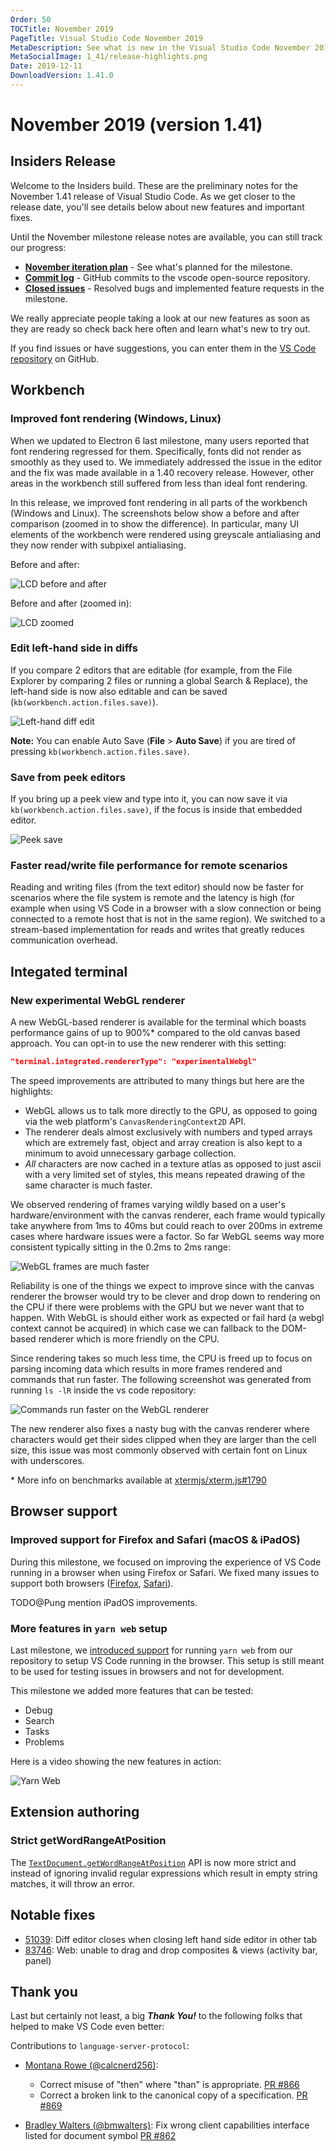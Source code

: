 ```yaml
---
Order: 50
TOCTitle: November 2019
PageTitle: Visual Studio Code November 2019
MetaDescription: See what is new in the Visual Studio Code November 2019 Release (1.41)
MetaSocialImage: 1_41/release-highlights.png
Date: 2019-12-11
DownloadVersion: 1.41.0
---
```

# November 2019 (version 1.41)

<!-- DOWNLOAD_LINKS_PLACEHOLDER -->

## Insiders Release

Welcome to the Insiders build. These are the preliminary notes for the November 1.41 release of Visual Studio Code. As we get closer to the release date, you'll see details below about new features and important fixes.

Until the November milestone release notes are available, you can still track our progress:

* **[November iteration plan](https://github.com/microsoft/vscode/issues/83930)** - See what's planned for the milestone.
* **[Commit log](https://github.com/Microsoft/vscode/commits/master)** - GitHub commits to the vscode open-source repository.
* **[Closed issues](https://github.com/Microsoft/vscode/issues?q=is%3Aissue+milestone%3A%22November+2019%22+is%3Aclosed)** - Resolved bugs and implemented feature requests in the milestone.

We really appreciate people taking a look at our new features as soon as they are ready so check back here often and learn what's new to try out.

If you find issues or have suggestions, you can enter them in the [VS Code repository](https://github.com/Microsoft/vscode/issues) on GitHub.

<!-- In-product release notes styles.  Do not modify without also modifying regex in gulpfile.common.js -->
<a id="scroll-to-top" role="button" aria-label="scroll to top" href="#"><span class="icon"></span></a>
<link rel="stylesheet" type="text/css" href="css/inproduct_releasenotes.css"/>

## Workbench

### Improved font rendering (Windows, Linux)

When we updated to Electron 6 last milestone, many users reported that font rendering regressed for them. Specifically, fonts did not render as smoothly as they used to. We immediately addressed the issue in the editor and the fix was made available in a 1.40 recovery release. However, other areas in the workbench still suffered from less than ideal font rendering.

In this release, we improved font rendering in all parts of the workbench (Windows and Linux). The screenshots below show a before and after comparison (zoomed in to show the difference). In particular, many UI elements of the workbench were rendered using greyscale antialiasing and they now render with subpixel antialiasing.

Before and after:

![LCD before and after](images/1_41/lcd-1.png)

Before and after (zoomed in):

![LCD zoomed](images/1_41/lcd-2.png)

### Edit left-hand side in diffs

If you compare 2 editors that are editable (for example, from the File Explorer by comparing 2 files or running a global Search & Replace), the left-hand side is now also editable and can be saved (`kb(workbench.action.files.save)`).

![Left-hand diff edit](images/1_41/save-diff.gif)

**Note:** You can enable Auto Save (**File** > **Auto Save**) if you are tired of pressing `kb(workbench.action.files.save)`.

### Save from peek editors

If you bring up a peek view and type into it, you can now save it via `kb(workbench.action.files.save)`, if the focus is inside that embedded editor.

![Peek save](images/1_41/save-peek.gif)

### Faster read/write file performance for remote scenarios

Reading and writing files (from the text editor) should now be faster for scenarios where the file system is remote and the latency is high (for example when using VS Code in a browser with a slow connection or being connected to a remote host that is not in the same region). We switched to a stream-based implementation for reads and writes that greatly reduces communication overhead.

## Integated terminal

### New experimental WebGL renderer

A new WebGL-based renderer is available for the terminal which boasts performance gains of up to 900%\* compared to the old canvas based approach. You can opt-in to use the new renderer with this setting:

```json
"terminal.integrated.rendererType": "experimentalWebgl"
```

The speed improvements are attributed to many things but here are the highlights:

- WebGL allows us to talk more directly to the GPU, as opposed to going via the web platform's `CanvasRenderingContext2D` API.
- The renderer deals almost exclusively with numbers and typed arrays which are extremely fast, object and array creation is also kept to a minimum to avoid unnecessary garbage collection.
- _All_ characters are now cached in a texture atlas as opposed to just ascii with a very limited set of styles, this means repeated drawing of the same character is much faster.

We observed rendering of frames varying wildly based on a user's hardware/environment with the canvas renderer, each frame would typically take anywhere from 1ms to 40ms but could reach to over 200ms in extreme cases where hardware issues were a factor. So far WebGL seems way more consistent typically sitting in the 0.2ms to 2ms range:

![WebGL frames are much faster](images/1_41/webgl1.png)

Reliability is one of the things we expect to improve since with the canvas renderer the browser would try to be clever and drop down to rendering on the CPU if there were problems with the GPU but we never want that to happen. With WebGL is should either work as expected or fail hard (a webgl context cannot be acquired) in which case we can fallback to the DOM-based renderer which is more friendly on the CPU.

Since rendering takes so much less time, the CPU is freed up to focus on parsing incoming data which results in more frames rendered and commands that run faster. The following screenshot was generated from running `ls -lR` inside the vs code repository:

![Commands run faster on the WebGL renderer](images/1_41/webgl2.png)

The new renderer also fixes a nasty bug with the canvas renderer where characters would get their sides clipped when they are larger than the cell size, this issue was most commonly observed with certain font on Linux with underscores.

\* More info on benchmarks available at [xtermjs/xterm.js#1790](https://github.com/xtermjs/xterm.js/pull/1790)

## Browser support

### Improved support for Firefox and Safari (macOS & iPadOS)

During this milestone, we focused on improving the experience of VS Code running in a browser when using Firefox or Safari. We fixed many issues to support both browsers ([Firefox](https://github.com/Microsoft/vscode/issues?q=is%3Aissue+label%3Afirefox+is%3Aclosed+milestone%3A%22November+2019%22), [Safari](https://github.com/Microsoft/vscode/issues?q=is%3Aissue+label%3Asafari+is%3Aclosed+milestone%3A%22November+2019%22)).

TODO@Pung mention iPadOS improvements.

### More features in `yarn web` setup

Last milestone, we [introduced support](https://code.visualstudio.com/updates/v1_40#_test-vs-code-running-in-a-browser) for running `yarn web` from our repository to setup VS Code running in the browser. This setup is still meant to be used for testing issues in browsers and not for development.

This milestone we added more features that can be tested:

* Debug
* Search
* Tasks
* Problems

Here is a video showing the new features in action:

![Yarn Web](images/1_41/yarn-web.gif)

## Extension authoring

### Strict getWordRangeAtPosition

The [`TextDocument.getWordRangeAtPosition`](https://github.com/microsoft/vscode/blob/58479e80ab899402283b522da173c34867d7c78f/src/vs/vscode.d.ts#L224) API is now more strict and instead of ignoring invalid regular expressions which result in empty string matches, it will throw an error.

## Notable fixes

* [51039](https://github.com/microsoft/vscode/issues/51039): Diff editor closes when closing left hand side editor in other tab
* [83746](https://github.com/microsoft/vscode/issues/83746): Web: unable to drag and drop composites & views (activity bar, panel)

## Thank you

Last but certainly not least, a big *__Thank You!__* to the following folks that helped to make VS Code even better:

Contributions to `language-server-protocol`:

* [Montana Rowe (@calcnerd256)](https://github.com/calcnerd256):
  * Correct misuse of "then" where "than" is appropriate. [PR #866](https://github.com/microsoft/language-server-protocol/pull/866)
  * Correct a broken link to the canonical copy of a specification.  [PR #869](https://github.com/microsoft/language-server-protocol/pull/869)

* [Bradley Walters (@bmwalters)](https://github.com/bmwalters): Fix wrong client capabilities interface listed for document symbol [PR #862](https://github.com/microsoft/language-server-protocol/pull/862)